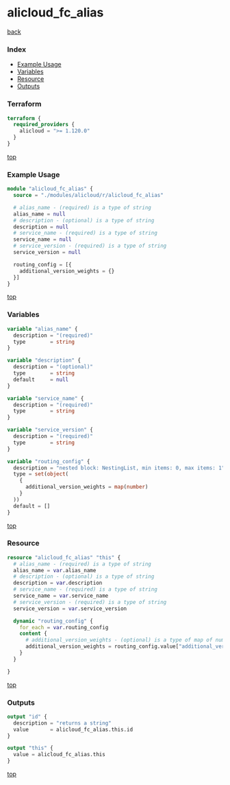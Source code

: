 # alicloud_fc_alias

[back](../alicloud.md)

### Index

- [Example Usage](#example-usage)
- [Variables](#variables)
- [Resource](#resource)
- [Outputs](#outputs)

### Terraform

```terraform
terraform {
  required_providers {
    alicloud = ">= 1.120.0"
  }
}
```

[top](#index)

### Example Usage

```terraform
module "alicloud_fc_alias" {
  source = "./modules/alicloud/r/alicloud_fc_alias"

  # alias_name - (required) is a type of string
  alias_name = null
  # description - (optional) is a type of string
  description = null
  # service_name - (required) is a type of string
  service_name = null
  # service_version - (required) is a type of string
  service_version = null

  routing_config = [{
    additional_version_weights = {}
  }]
}
```

[top](#index)

### Variables

```terraform
variable "alias_name" {
  description = "(required)"
  type        = string
}

variable "description" {
  description = "(optional)"
  type        = string
  default     = null
}

variable "service_name" {
  description = "(required)"
  type        = string
}

variable "service_version" {
  description = "(required)"
  type        = string
}

variable "routing_config" {
  description = "nested block: NestingList, min items: 0, max items: 1"
  type = set(object(
    {
      additional_version_weights = map(number)
    }
  ))
  default = []
}
```

[top](#index)

### Resource

```terraform
resource "alicloud_fc_alias" "this" {
  # alias_name - (required) is a type of string
  alias_name = var.alias_name
  # description - (optional) is a type of string
  description = var.description
  # service_name - (required) is a type of string
  service_name = var.service_name
  # service_version - (required) is a type of string
  service_version = var.service_version

  dynamic "routing_config" {
    for_each = var.routing_config
    content {
      # additional_version_weights - (optional) is a type of map of number
      additional_version_weights = routing_config.value["additional_version_weights"]
    }
  }

}
```

[top](#index)

### Outputs

```terraform
output "id" {
  description = "returns a string"
  value       = alicloud_fc_alias.this.id
}

output "this" {
  value = alicloud_fc_alias.this
}
```

[top](#index)